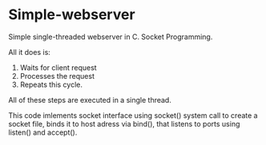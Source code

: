 # Simple-webserver
Simple single-threaded webserver in C. Socket Programming.

All it does is:
1) Waits for client request
2) Processes the request
3) Repeats this cycle.

All of these steps are executed in a single thread.

This code imlements socket interface using socket() system call to create a socket file, binds it to host adress via bind(), that listens to ports using listen() and accept(). 

